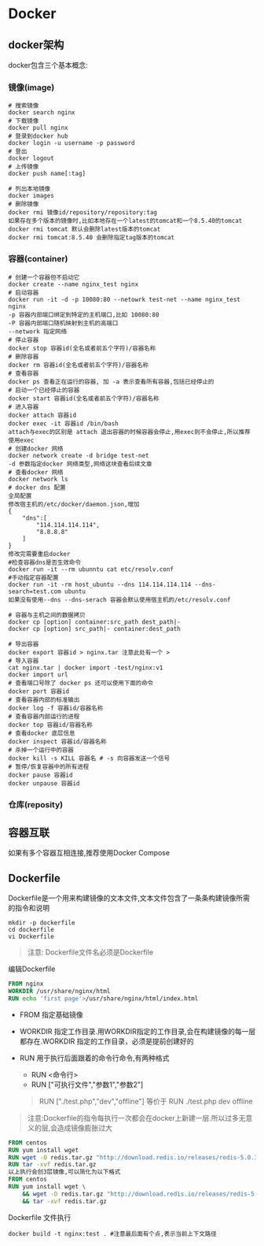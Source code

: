 # Docker 

## docker架构

docker包含三个基本概念:

### 镜像(image)

```
# 搜索镜像
docker search nginx
# 下载镜像
docker pull nginx
# 登录到docker hub
docker login -u username -p password
# 登出
docker logout
# 上传镜像
docker push name[:tag]
```



```
# 列出本地镜像
docker images
# 删除镜像
docker rmi 镜像id/repository/repository:tag
如果存在多个版本的镜像时,比如本地存在一个latest的tomcat和一个8.5.40的tomcat
docker rmi tomcat 默认会删除latest版本的tomcat
docker rmi tomcat:8.5.40 会删除指定tag版本的tomcat
```





### 容器(container)

```
# 创建一个容器但不启动它
docker create --name nginx_test nginx
# 启动容器
docker run -it -d -p 10080:80 --netowrk test-net --name nginx_test nginx
-p 容器内部端口绑定到特定的主机端口,比如 10080:80
-P 容器内部端口随机映射到主机的高端口
--network 指定网络
# 停止容器
docker stop 容器id(全名或者前五个字符)/容器名称
# 删除容器
docker rm 容器id(全名或者前五个字符)/容器名称
# 查看容器
docker ps 查看正在运行的容器, 加 -a 表示查看所有容器,包括已经停止的
# 启动一个已经停止的容器 
docker start 容器id(全名或者前五个字符)/容器名称
# 进入容器
docker attach 容器id
docker exec -it 容器id /bin/bash
attach与exec的区别是 attach 退出容器的时候容器会停止,用exec则不会停止,所以推荐使用exec
# 创建docker 网络
docker network create -d bridge test-net
-d 参数指定docker 网络类型,网络这块查看后续文章
# 查看docker 网络
docker network ls
# docker dns 配置
全局配置
修改宿主机的/etc/docker/daemon.json,增加
{
	"dns":[
		"114.114.114.114",
		"8.8.8.8"
	]
}
修改完需要重启docker
#检查容器dns是否生效命令
docker run -it --rm ubunntu cat etc/resolv.conf
#手动指定容器配置
docker run -it -rm host_ubuntu --dns 114.114.114.114 --dns-search=test.com ubuntu
如果没有使用--dns --dns-serach 容器会默认使用宿主机的/etc/resolv.conf

# 容器与主机之间的数据拷贝
docker cp [option] container:src_path dest_path|- 
docker cp [option] src_path|- container:dest_path

# 导出容器
docker export 容器id > nginx.tar 注意此处有一个 >
# 导入容器
cat nginx.tar | docker import -test/nginx:v1
docker import url
# 查看端口号除了 docker ps 还可以使用下面的命令
docker port 容器id
# 查看容器内部的标准输出
docker log -f 容器id/容器名称
# 查看容器内部运行的进程
docker top 容器id/容器名称
# 查看docker 底层信息
docker inspect 容器id/容器名称
# 杀掉一个运行中的容器
docker kill -s KILL 容器名 # -s 向容器发送一个信号
# 暂停/恢复容器中的所有进程
docker pause 容器id
docker unpause 容器id
```



### 仓库(reposity)



## 容器互联

如果有多个容器互相连接,推荐使用Docker Compose



## Dockerfile

Dockerfile是一个用来构建镜像的文本文件,文本文件包含了一条条构建镜像所需的指令和说明

```
mkdir -p dockerfile
cd dockerfile
vi Dockerfile
```

> 注意: Dockerfile文件名必须是Dockerfile

编辑Dockerfile

```dockerfile
FROM nginx
WORKDIR /usr/share/nginx/html
RUN echo 'first page'>/usr/share/nginx/html/index.html
```

* FROM 指定基础镜像

* WORKDIR 指定工作目录.用WORKDIR指定的工作目录,会在构建镜像的每一层都存在.WORKDIR 指定的工作目录，必须是提前创建好的

* RUN 用于执行后面跟着的命令行命令,有两种格式

  * RUN <命令行>
  * RUN ["可执行文件","参数1","参数2"]

  > RUN ["./test.php","dev","offline"] 等价于 RUN ./test.php dev offline

> 注意:Dockerfile的指令每执行一次都会在docker上新建一层.所以过多无意义的层,会造成镜像膨胀过大

```dockerfile
FROM centos
RUN yum install wget
RUN wget -O redis.tar.gz "http://download.redis.io/releases/redis-5.0.3.tar.gz"
RUN tar -xvf redis.tar.gz
以上执行会创3层镜像,可以简化为以下格式
FROM centos
RUN yum install wget \
	&& wget -O redis.tar.gz "http://download.redis.io/releases/redis-5.0.3.tar.gz" \
	&& tar -xvf redis.tar.gz
```



Dockerfile 文件执行

```
docker build -t nginx:test . #注意最后面有个点,表示当前上下文路径
```





